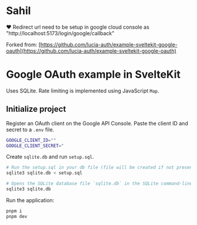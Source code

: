 # Sahil

❤️ Redirect url need to be setup in google cloud console as "http://localhost:5173/login/google/callback"

Forked from: [https://github.com/lucia-auth/example-sveltekit-google-oauth](https://github.com/lucia-auth/example-sveltekit-google-oauth)

# Google OAuth example in SvelteKit

Uses SQLite. Rate limiting is implemented using JavaScript `Map`.

## Initialize project

Register an OAuth client on the Google API Console. Paste the client ID and secret to a `.env` file.

```bash
GOOGLE_CLIENT_ID=""
GOOGLE_CLIENT_SECRET="
```

Create `sqlite.db` and run `setup.sql`.

```bash
# Run the setup.sql in your db file (file will be created if not present)
sqlite3 sqlite.db < setup.sql

# Opens the SQLite database file `sqlite.db` in the SQLite command-line interface for querying and managing the database
sqlite3 sqlite.db
```

Run the application:

```bash
pnpm i
pnpm dev
```
